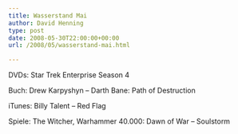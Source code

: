 ```yaml
---
title: Wasserstand Mai
author: David Henning
type: post
date: 2008-05-30T22:00:00+00:00
url: /2008/05/wasserstand-mai.html

---
```

DVDs: Star Trek Enterprise Season 4

Buch: Drew Karpyshyn &#8211; Darth Bane: Path of Destruction

iTunes: Billy Talent &#8211; Red Flag

Spiele: The Witcher, Warhammer 40.000: Dawn of War &#8211; Soulstorm